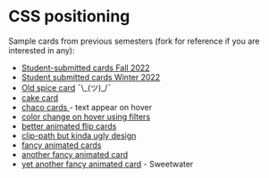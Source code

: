 # CSS positioning

<p>Sample cards from previous semesters (fork for reference if you are interested in any):</p>

<ul>
  <li><a href="https://codepen.io/lsburton/pen/YzLRzMo?editors=0100" target="_blank">Student-submitted cards Fall 2022</a></li>
  <li><a href="https://learningsuite.byu.edu/.se50/cid-4T8VpwzpU9qV/pages/id-fqI7" target="_blank">Student submitted cards Winter 2022</a></li>
  <li><a href="https://codepen.io/lsburton/pen/Jjyjmbp" target="_blank">Old spice card</a> &macr;\_(ツ)_/&macr;</li>
  <li><a href="https://codepen.io/lsburton/pen/dyXoJPZ" target="_blank">cake card</a></li>
  <li><a href="https://codepen.io/lsburton/pen/eYeywZr" target="_blank">chaco cards </a>- text appear on hover</li>
  <li><a href="https://codepen.io/lsburton/pen/NWwvNPj" target="_blank">color change on hover using filters</a></li>
  <li><a href="https://codepen.io/lsburton/pen/VwrRMVB" target="_blank">better animated flip cards</a></li>
  <li><a href="https://codepen.io/lsburton/pen/povjaWp" target="_blank">clip-path but kinda ugly design</a></li>
  <li><a href="https://codepen.io/lsburton/pen/MWveXLL" target="_blank">fancy animated cards</a></li>
  <li><a href="https://codepen.io/lsburton/pen/BaZXqrp?editors=1010" target="_blank">another fancy animated card</a></li>
  <li><a href="https://codepen.io/lsburton/pen/VwmMKML" target="_blank">yet another fancy animated card</a> - Sweetwater</li>
</ul>
